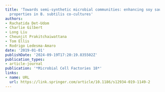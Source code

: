 ```yaml
---
title: 'Towards semi-synthetic microbial communities: enhancing soy sauce fermentation
  properties in B. subtilis co-cultures'
authors:
- Rachatida Det-Udom
- Charlie Gilbert
- Long Liu
- Cheunjit Prakitchaiwattana
- Tom Ellis
- Rodrigo Ledesma-Amaro
date: '2019-01-01'
publishDate: '2024-09-19T17:20:19.835502Z'
publication_types:
- article-journal
publication: '*Microbial Cell Factories 18*'
links:
- name: URL
  url: https://link.springer.com/article/10.1186/s12934-019-1149-2
---
```

